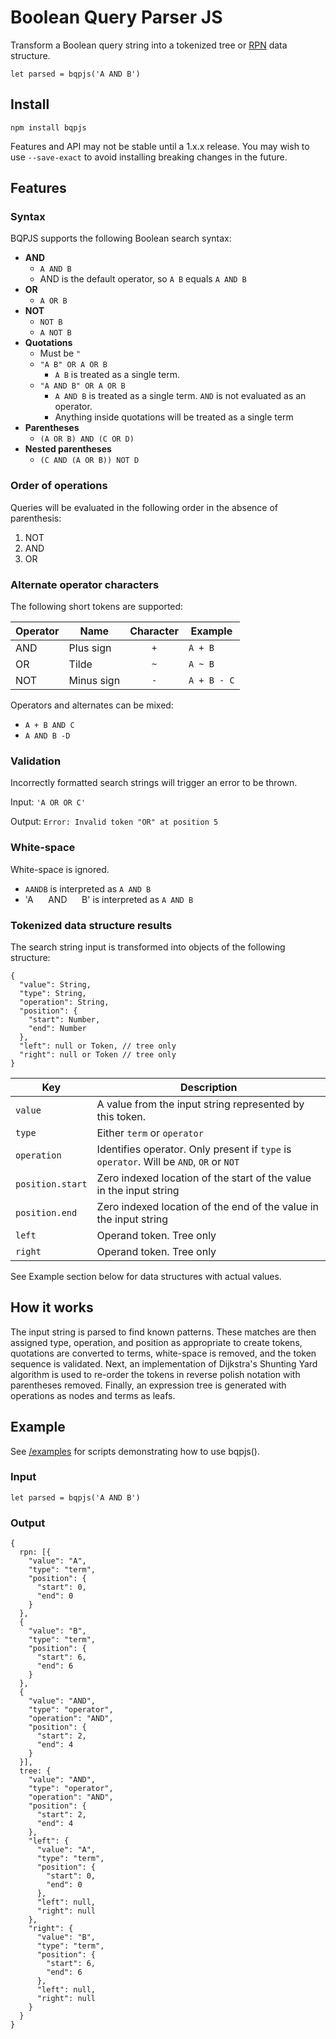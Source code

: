# Boolean Query Parser JS

Transform a Boolean query string into a tokenized tree or [RPN](https://en.wikipedia.org/wiki/Reverse_Polish_notation) data structure.

```
let parsed = bqpjs('A AND B')
```

## Install
```
npm install bqpjs
```

Features and API may not be stable until a 1.x.x release. You may wish to use `--save-exact` to avoid installing breaking changes in the future.

## Features

### Syntax

BQPJS supports the following Boolean search syntax:

* **AND**
  * `A AND B`
  * AND is the default operator, so `A B` equals `A AND B`
* **OR**
  * `A OR B`
* **NOT**
  * `NOT B`
  * `A NOT B`
* **Quotations**
  * Must be `"`
  * `"A B" OR A OR B`
    *  `A B` is treated as a single term.
  * `"A AND B" OR A OR B`
    * `A AND B` is treated as a single term. `AND` is not evaluated as an operator.
    * Anything inside quotations will be treated as a single term
* **Parentheses**
  * `(A OR B) AND (C OR D)`
* **Nested parentheses**
  * `(C AND (A OR B)) NOT D`

### Order of operations
Queries will be evaluated in the following order in the absence of parenthesis:
1. NOT
2. AND
3. OR

### Alternate operator characters
The following short tokens are supported:

| Operator | Name | Character | Example |
|---|---|:---:|---|
 AND | Plus sign | `+` | `A + B`
 OR | Tilde | `~` | `A ~ B`
 NOT | Minus sign | `-` | `A + B - C`

 Operators and alternates can be mixed:
 * `A + B AND C`
 * `A AND B -D`

### Validation
Incorrectly formatted search strings will trigger an error to be thrown.

Input: ```'A OR OR C'```

Output: ```Error: Invalid token "OR" at position 5```

### White-space
White-space is ignored.
* `AANDB` is interpreted as `A AND B`
* 'A&nbsp;&nbsp;&nbsp;&nbsp;&nbsp;&nbsp;AND&nbsp;&nbsp;&nbsp;&nbsp;&nbsp;&nbsp;B' is interpreted as `A AND B`

### Tokenized data structure results

The search string input is transformed into objects of the following structure:
```
{
  "value": String,
  "type": String,
  "operation": String,
  "position": {
    "start": Number,
    "end": Number
  },
  "left": null or Token, // tree only
  "right": null or Token // tree only
}
```
| Key | Description |
|---|---|
 `value` | A value from the input string represented by this token.
 `type` | Either `term` or `operator`
 `operation` | Identifies operator. Only present if `type` is `operator`. Will be `AND`, `OR` or `NOT`
 `position.start` | Zero indexed location of the start of the value in the input string
 `position.end` | Zero indexed location of the end of the value in the input string
 `left` | Operand token. Tree only
 `right` | Operand token. Tree only

See Example section below for data structures with actual values.

## How it works
The input string is parsed to find known patterns. These matches are then assigned type, operation, and position as appropriate to create tokens, quotations are converted to terms, white-space is removed, and the token sequence is validated. Next, an implementation of Dijkstra's Shunting Yard algorithm is used to re-order the tokens in reverse polish notation with parentheses removed. Finally, an expression tree is generated with operations as nodes and terms as leafs.

## Example

See [/examples](./examples) for scripts demonstrating how to use bqpjs().

### Input
```
let parsed = bqpjs('A AND B')
```

### Output

```
{
  rpn: [{
    "value": "A",
    "type": "term",
    "position": {
      "start": 0,
      "end": 0
    }
  },
  {
    "value": "B",
    "type": "term",
    "position": {
      "start": 6,
      "end": 6
    }
  },
  {
    "value": "AND",
    "type": "operator",
    "operation": "AND",
    "position": {
      "start": 2,
      "end": 4
    }
  }],
  tree: {
    "value": "AND",
    "type": "operator",
    "operation": "AND",
    "position": {
      "start": 2,
      "end": 4
    },
    "left": {
      "value": "A",
      "type": "term",
      "position": {
        "start": 0,
        "end": 0
      },
      "left": null,
      "right": null
    },
    "right": {
      "value": "B",
      "type": "term",
      "position": {
        "start": 6,
        "end": 6
      },
      "left": null,
      "right": null
    }
  }
}
```
